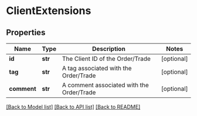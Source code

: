 # ClientExtensions

## Properties
Name | Type | Description | Notes
------------ | ------------- | ------------- | -------------
**id** | **str** | The Client ID of the Order/Trade | [optional] 
**tag** | **str** | A tag associated with the Order/Trade | [optional] 
**comment** | **str** | A comment associated with the Order/Trade | [optional] 

[[Back to Model list]](../README.md#documentation-for-models) [[Back to API list]](../README.md#documentation-for-api-endpoints) [[Back to README]](../README.md)


